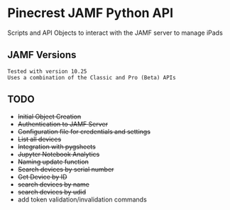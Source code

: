 # Pinecrest JAMF Python API

Scripts and API Objects to interact with the JAMF server to manage iPads

## JAMF Versions

    Tested with version 10.25
    Uses a combination of the Classic and Pro (Beta) APIs

## TODO

- ~~Initial Object Creation~~
- ~~Authentication to JAMF Server~~
- ~~Configuration file for credentials and settings~~
- ~~List all devices~~
- ~~Integration with pygsheets~~
- ~~Jupyter Notebook Analytics~~
- ~~Naming update function~~
- ~~Search devices by serial number~~
- ~~Get Device by ID~~
- ~~search devices by name~~
- ~~search devices by udid~~
- add token validation/invalidation commands
